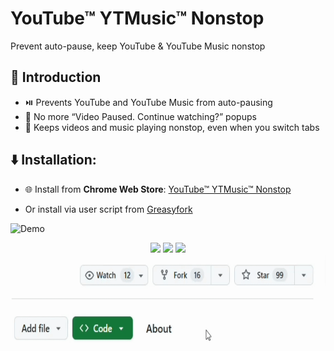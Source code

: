 # YouTube™ YTMusic™ Nonstop

Prevent auto-pause, keep YouTube & YouTube Music nonstop

## 📌 Introduction

- ⏯️ Prevents YouTube and YouTube Music from auto-pausing
- 🚫 No more “Video Paused. Continue watching?” popups
- 🎵 Keeps videos and music playing nonstop, even when you switch tabs

## ⬇️ Installation:

- 🌐 Install from **Chrome Web Store**: [YouTube™ YTMusic™ Nonstop](https://chromewebstore.google.com/detail/youtube-ytmusic-nonstop/bobdimbkbnkabpfhdfbddjoppiohcodi)

- Or install via user script from [Greasyfork](https://greasyfork.org/vi/scripts/546130-youtube-ytmusic-nonstop)

![Demo](https://raw.githubusercontent.com/nvbangg/YouTube_YTMusic_Nonstop/main/demo/demo.png)

<div align="center">
    <a href="https://github.com/nvbangg"><img src="https://img.shields.io/github/followers/nvbangg?label=Follow%20my%20GitHub&logo=github" height="23"></a>
    <a href="https://github.com/nvbangg/YouTube_YTMusic_Nonstop"><img src="https://img.shields.io/github/stars/nvbangg/YouTube_YTMusic_Nonstop?label=Star%20this%20repo&logo=github" height="23"></a>
    <img src="https://api.visitorbadge.io/api/visitors?path=https%3A%2F%2Fgithub.com%2Fnvbangg%2FYouTube_YTMusic_Nonstop&countColor=blue&textColor=000000" height="20">
    <br>
    <img src="https://raw.githubusercontent.com/nvbangg/nvbangg/main/data/star_follow.gif" height="150">
</div>
